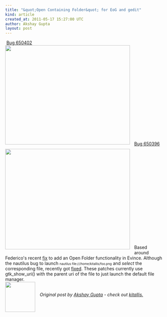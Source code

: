 ```yaml
---
title: "&quot;Open Containing Folder&quot; for EoG and gedit"
kind: article
created_at: 2011-05-17 15:27:00 UTC
author: Akshay Gupta
layout: post
---
```

<div dir="ltr" style="text-align: left;" trbidi="on">&nbsp;<a href="https://bugzilla.gnome.org/show_bug.cgi?id=650402">Bug 650402</a><br /><div class="separator" style="clear: both; text-align: center;"><a href="http://3.bp.blogspot.com/-jutmW0vezgs/TdJ7l_7a8zI/AAAAAAAAAGQ/NsrA6F7CAQE/s1600/Screenshot-wallpaper-684085.jpg.png" imageanchor="1" style="clear: left; float: left; margin-bottom: 1em; margin-right: 1em;"><img border="0" height="317" src="http://3.bp.blogspot.com/-jutmW0vezgs/TdJ7l_7a8zI/AAAAAAAAAGQ/NsrA6F7CAQE/s400/Screenshot-wallpaper-684085.jpg.png" width="400" /></a></div><br /><br /><br /><br /><br /><br /><br /><br /><br /><br /><br /><br /><br /><br /><br /><br /><br /><br /><a href="https://bugzilla.gnome.org/show_bug.cgi?id=650396">Bug 650396</a><br /><div class="separator" style="clear: both; text-align: center;"><a href="http://3.bp.blogspot.com/-8xUu8zyJYCU/TdJ7n8fklyI/AAAAAAAAAGU/cZeGztg7nvY/s1600/Screenshot-Unsaved+Document+4+-+gedit.png" imageanchor="1" style="clear: left; float: left; margin-bottom: 1em; margin-right: 1em;"><img border="0" height="321" src="http://3.bp.blogspot.com/-8xUu8zyJYCU/TdJ7n8fklyI/AAAAAAAAAGU/cZeGztg7nvY/s400/Screenshot-Unsaved+Document+4+-+gedit.png" width="400" /></a></div><br /><br /><br /><br /><br /><br /><br /><br /><br /><br /><br /><br /><br /><br /><br /><br /><br /><br />Based around Federico's recent <a href="http://people.gnome.org/%7Efederico/news-2010-08.html#evince-open-folder">fix</a> to add an Open Folder functionality in Evince. Although the nautilus bug to launch <span style="font-size: x-small;">nautilus file:///home/kitallis/foo.png</span> and <i>select</i> the corresponding file, recently got <a href="http://git.gnome.org/browse/nautilus/commit/?id=a96761350ad422ec084c12f649562f9a2a83963d">fixed</a>. These patches currently use gtk_show_uri() with the parent uri of the file to just launch the default file manager. </div><div class="author">
  <img src="http://nilenso.com/people/akshay-200.png" style="width: 96px; height: 96;">
  <span style="position: absolute; padding: 32px 15px;">
    <i>Original post by <a href="http://twitter.com/">Akshay Gupta</a> - check out <a href="http://blog.kitallis.in/">kitallis.</a></i>
  </span>
</div>
